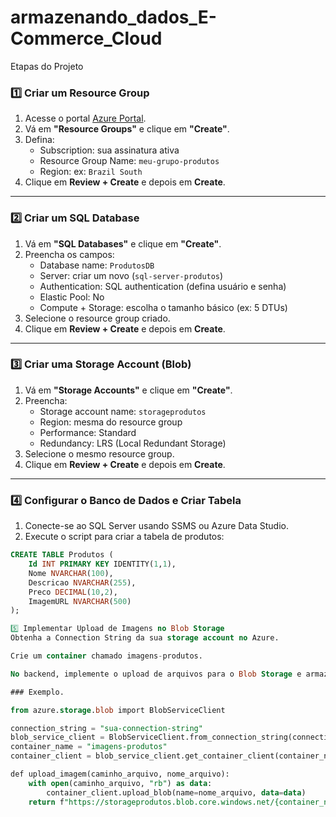 # armazenando_dados_E-Commerce_Cloud
Etapas do Projeto

### 1️⃣ Criar um Resource Group
1. Acesse o portal [Azure Portal](https://portal.azure.com).
2. Vá em **"Resource Groups"** e clique em **"Create"**.
3. Defina:
   - Subscription: sua assinatura ativa
   - Resource Group Name: `meu-grupo-produtos`
   - Region: ex: `Brazil South`
4. Clique em **Review + Create** e depois em **Create**.

---

### 2️⃣ Criar um SQL Database
1. Vá em **"SQL Databases"** e clique em **"Create"**.
2. Preencha os campos:
   - Database name: `ProdutosDB`
   - Server: criar um novo (`sql-server-produtos`)
   - Authentication: SQL authentication (defina usuário e senha)
   - Elastic Pool: No
   - Compute + Storage: escolha o tamanho básico (ex: 5 DTUs)
3. Selecione o resource group criado.
4. Clique em **Review + Create** e depois em **Create**.

---

### 3️⃣ Criar uma Storage Account (Blob)
1. Vá em **"Storage Accounts"** e clique em **"Create"**.
2. Preencha:
   - Storage account name: `storageprodutos`
   - Region: mesma do resource group
   - Performance: Standard
   - Redundancy: LRS (Local Redundant Storage)
3. Selecione o mesmo resource group.
4. Clique em **Review + Create** e depois em **Create**.

---

### 4️⃣ Configurar o Banco de Dados e Criar Tabela
1. Conecte-se ao SQL Server usando SSMS ou Azure Data Studio.
2. Execute o script para criar a tabela de produtos:

```sql
CREATE TABLE Produtos (
    Id INT PRIMARY KEY IDENTITY(1,1),
    Nome NVARCHAR(100),
    Descricao NVARCHAR(255),
    Preco DECIMAL(10,2),
    ImagemURL NVARCHAR(500)
);

5️⃣ Implementar Upload de Imagens no Blob Storage
Obtenha a Connection String da sua storage account no Azure.

Crie um container chamado imagens-produtos.

No backend, implemente o upload de arquivos para o Blob Storage e armazene a URL na tabela SQL.

### Exemplo.

from azure.storage.blob import BlobServiceClient

connection_string = "sua-connection-string"
blob_service_client = BlobServiceClient.from_connection_string(connection_string)
container_name = "imagens-produtos"
container_client = blob_service_client.get_container_client(container_name)

def upload_imagem(caminho_arquivo, nome_arquivo):
    with open(caminho_arquivo, "rb") as data:
        container_client.upload_blob(name=nome_arquivo, data=data)
    return f"https://storageprodutos.blob.core.windows.net/{container_name}/{nome_arquivo}"
